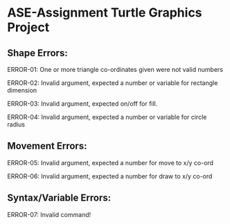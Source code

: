 # ASE-Assignment Turtle Graphics Project

## Shape Errors:

ERROR-01: One or more triangle co-ordinates given were not valid numbers

ERROR-02: Invalid argument, expected a number or variable for rectangle dimension

ERROR-03: Invalid argument, expected on/off for fill.

ERROR-04: Invalid argument, expected a number or variable for circle radius

## Movement Errors:

ERROR-05: Invalid argument, expected a number for move to x/y co-ord

ERROR-06: Invalid argument, expected a number for draw to x/y co-ord

## Syntax/Variable Errors:

ERROR-07: Invalid command!
